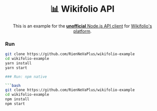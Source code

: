 <h1 align="center">
  📊 Wikifolio API
</h1>

<p align="center">
This is an example for the <a href="https://github.com/RienNeVaPlus/wikifolio"><strong>unofficial</strong> Node.js API client</a> for <a href="https://www.wikifolio.com">Wikifolio's platform</a>.
</p>

### Run

```bash
git clone https://github.com/RienNeVaPlus/wikifolio-example
cd wikifolio-example
yarn install
yarn start

### Run: npm native

```bash
git clone https://github.com/RienNeVaPlus/wikifolio-example
cd wikifolio-example
npm install
npm start
